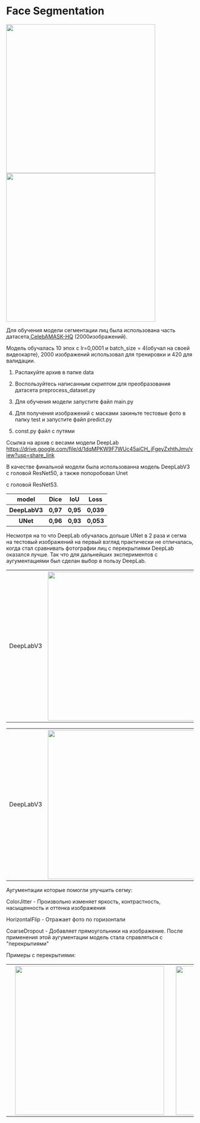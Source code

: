 # Face Segmentation

<img src="https://user-images.githubusercontent.com/109667895/206320957-07560012-51a4-4575-b167-6637db68595f.jpg" width="400"/>
<img src="https://user-images.githubusercontent.com/109667895/206535524-0e4e7e83-c4de-4e3d-a16f-a9fd16bd7cd7.gif" width="400"/>

Для обучения модели сегментации лиц была использована часть датасета<a href='https://github.com/switchablenorms/CelebAMask-HQ'> CelebAMASK-HQ</a> (2000изображений).

Модель обучалась 10 эпох с lr=0,0001 и batch_size = 4(обучал на своей видеокарте), 2000 изображений использовал для тренировки и 420 для валидации.

1. Распакуйте архив в папке data

2. Воспользуйтесь написанным скриптом для преобразования датасета preprocess_dataset.py

3. Для обучения модели запустите файл main.py

4. Для получения изображений с масками закиньте тестовые фото в папку test и запустите файл predict.py

5. const.py файл с путями

Ссылка на архив с весами модели DeepLab https://drive.google.com/file/d/1dqMPKW9F7WUc45aiCH_jFgeyZxhthJmv/view?usp=share_link

В качестве финальной модели была использованна модель DeepLabV3 с головой ResNet50, а также попоробовал Unet

c головой ResNet53.

<table>
  <tr><th>model</th><th>Dice</th><th>IoU</th><th>Loss</th></tr>
  <tr><th>DeepLabV3</th><th>0,97</th><th>0,95</th><th>0,039</th></tr>
  <tr><th>UNet</th><th>0,96</th><th>0,93</th><th>0,053</th></tr>
</table>

Несмотря на то что DeepLab обучалась дольше UNet в 2 раза и сегма на тестовый изображений на первый взгляд практически не отличалась, когда стал
сравнивать фотографии лиц с перекрытиями DeepLab оказался лучше.
Так что для дальнейших экспериментов с аугументациями был сделан выбор в пользу DeepLab.

<table>
<tr>
   <td>DeepLabV3<th><img src="https://user-images.githubusercontent.com/109667895/206318901-58a6433b-18d3-42d6-ae7a-6d19900d97f8.jpg" width="400"/></th></td>
   <td>UNet<th><img src="https://user-images.githubusercontent.com/109667895/206318961-c858cd09-04af-4087-9867-838f4ba95f97.jpg" width="400"/></th></td>
</tr>
</table>

<table>
<tr>
   <td>DeepLabV3<th><img src="https://user-images.githubusercontent.com/109667895/206315552-84d667d9-1ecf-4e4d-9d57-d6cdc010a346.jpg" width="400"/></th></td>
   <td>UNet<th><img src="https://user-images.githubusercontent.com/109667895/206315756-b4829525-a65d-437d-9f38-9f9ae8afa81a.jpg" width="400"/></th></td>
</tr>
</table>


Аугументации которые помогли улучшить сегму:

ColorJitter - Произвольно изменяет яркость, контрастность, насыщенность и оттенка изображения
  
HorizontalFlip - Отражает фото по горизонтали
  
CoarseDropout - Добавляет прямоугольники на изображение. После применения этой аугументации модель стала справляться с "перекрытиями"

Примеры с перекрытиями:

<table>
<tr>
   <td><th><img src="https://user-images.githubusercontent.com/109667895/206524818-91ffe7d8-5ff6-4303-b5c8-a1b004f21344.jpg" width="400"/></th></td>
   <td><th><img src="https://user-images.githubusercontent.com/109667895/206524912-f7b1d148-ae4a-4a47-918f-46fdcba66b56.jpg" width="400"/></th></td>
   <td><th><img src="https://user-images.githubusercontent.com/109667895/206529619-ddaa857f-8c27-40d7-9d8e-67c3c02ce2ae.jpg" width="400"/></th></td>
</tr>
</table>



